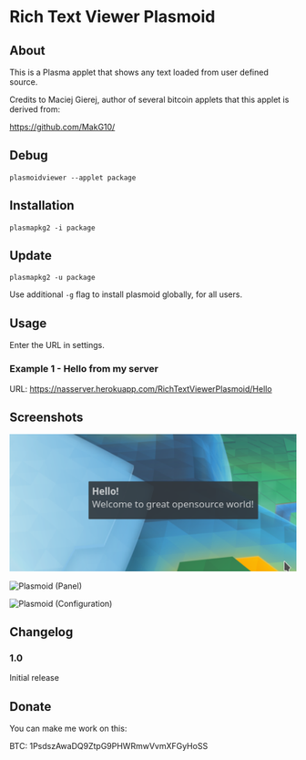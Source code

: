 # Rich Text Viewer Plasmoid

## About
This is a Plasma applet that shows any text loaded from user defined source.

Credits to Maciej Gierej, author of several bitcoin applets that this applet is derived from:

https://github.com/MakG10/

## Debug
```
plasmoidviewer --applet package
```

## Installation
```
plasmapkg2 -i package
```

## Update
```
plasmapkg2 -u package
```

Use additional `-g` flag to install plasmoid globally, for all users.

## Usage
Enter the URL in settings. 

### Example 1 - Hello from my server
URL: https://nasserver.herokuapp.com/RichTextViewerPlasmoid/Hello

## Screenshots
![Plasmoid](https://raw.githubusercontent.com/nascorp/plasma-applet-richtextviewer/master/plasmoid.png)

![Plasmoid (Panel)](https://raw.githubusercontent.com/nascorp/plasma-applet-richtextviewer/master/panel.png)

![Plasmoid (Configuration)](https://raw.githubusercontent.com/nascorp/plasma-applet-richtextviewer/master/config.png)

## Changelog

### 1.0
Initial release

## Donate
You can make me work on this:

BTC: 1PsdszAwaDQ9ZtpG9PHWRmwVvmXFGyHoSS
